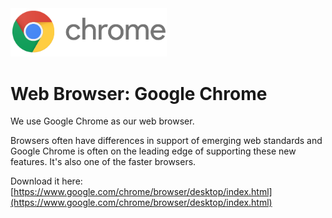 <img src="images/Google_Chrome_logo.png" width="250" />

# Web Browser: Google Chrome

We use Google Chrome as our web browser.  

Browsers often have differences in support of emerging web standards and Google Chrome is often on the leading edge of supporting these new features. It's also one of the faster browsers.  

Download it here: 
[https://www.google.com/chrome/browser/desktop/index.html](https://www.google.com/chrome/browser/desktop/index.html)
